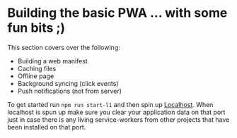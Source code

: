 # Building the basic PWA ... with some fun bits ;)

This section covers over the following:

- Building a web manifest
- Caching files
- Offline page
- Background syncing (click events)
- Push notifications (not from server)

To get started run `npm run start-l1` and then spin up [Localhost](http//localhost:8080). When localhost is spun up make sure you clear your application data on that port just in case there is any living service-workers from other projects that have been installed on that port.
